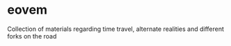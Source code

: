 # eovem
Collection of materials regarding time travel, alternate realities and different forks on the road
